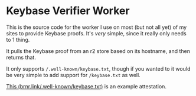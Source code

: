 # Keybase Verifier Worker

This is the source code for the worker I use on most (but not all yet) of my sites to provide Keybase proofs.
It's *very* simple, since it really only needs to 1 thing.

It pulls the Keybase proof from an r2 store based on its hostname, and then returns that.

It only supports `/.well-known/keybase.txt`, though if you wanted to it would be very simple to add support for `/keybase.txt` as well.

[This (brnr.link/.well-known/keybase.txt)](https://brnr.link/.well-known/keybase.txt) is an example attestation.
